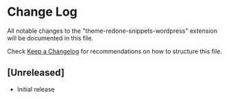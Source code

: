 # Change Log

All notable changes to the "theme-redone-snippets-wordpress" extension will be documented in this file.

Check [Keep a Changelog](http://keepachangelog.com/) for recommendations on how to structure this file.

## [Unreleased]

- Initial release